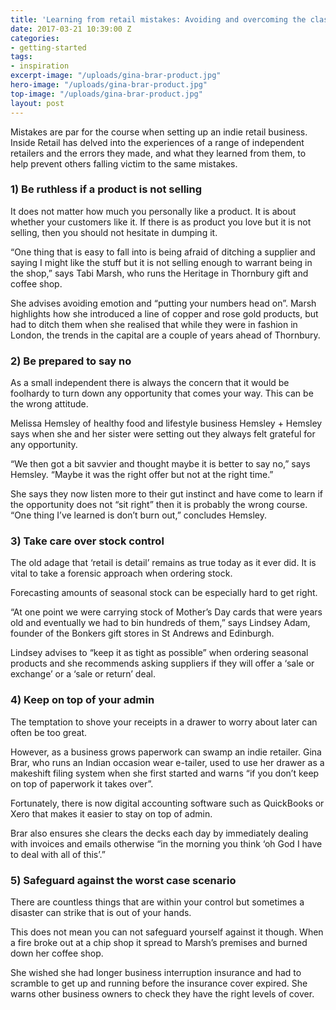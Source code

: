 ```yaml
---
title: 'Learning from retail mistakes: Avoiding and overcoming the classic errors'
date: 2017-03-21 10:39:00 Z
categories:
- getting-started
tags:
- inspiration
excerpt-image: "/uploads/gina-brar-product.jpg"
hero-image: "/uploads/gina-brar-product.jpg"
top-image: "/uploads/gina-brar-product.jpg"
layout: post
---
```


Mistakes are par for the course when setting up an indie retail business. Inside Retail has delved into the experiences of a range of independent retailers and the errors they made, and what they learned from them, to help prevent others falling victim to the same mistakes.

### 1) Be ruthless if a product is not selling

It does not matter how much you personally like a product. It is about whether your customers like it. If there is as product you love but it is not selling, then you should not hesitate in dumping it.

“One thing that is easy to fall into is being afraid of ditching a supplier and saying I might like the stuff but it is not selling enough to warrant being in the shop,” says Tabi Marsh, who runs the Heritage in Thornbury gift and coffee shop.

She advises avoiding emotion and “putting your numbers head on”. Marsh highlights how she introduced a line of copper and rose gold products, but had to ditch them when she realised that while they were in fashion in London, the trends in the capital are a couple of years ahead of Thornbury.

### 2) Be prepared to say no

As a small independent there is always the concern that it would be foolhardy to turn down any opportunity that comes your way. This can be the wrong attitude.

Melissa Hemsley of healthy food and lifestyle business Hemsley \+ Hemsley says when she and her sister were setting out they always felt grateful for any opportunity.

“We then got a bit savvier and thought maybe it is better to say no,” says Hemsley. “Maybe it was the right offer but not at the right time.”

She says they now listen more to their gut instinct and have come to learn if the opportunity does not “sit right” then it is probably the wrong course. “One thing I’ve learned is don’t burn out,” concludes Hemsley.

### 3) Take care over stock control

The old adage that ‘retail is detail’ remains as true today as it ever did. It is vital to take a forensic approach when ordering stock.

Forecasting amounts of seasonal stock can be especially hard to get right.

“At one point we were carrying stock of Mother’s Day cards that were years old and eventually we had to bin hundreds of them,” says Lindsey Adam, founder of the Bonkers gift stores in St Andrews and Edinburgh.

Lindsey advises to “keep it as tight as possible” when ordering seasonal products and she recommends asking suppliers if they will offer a ‘sale or exchange’ or a ‘sale or return’ deal.

### 4) Keep on top of your admin

The temptation to shove your receipts in a drawer to worry about later can often be too great.

However, as a business grows paperwork can swamp an indie retailer. Gina Brar, who runs an Indian occasion wear e-tailer, used to use her drawer as a makeshift filing system when she first started and warns “if you don’t keep on top of paperwork it takes over”.

Fortunately, there is now digital accounting software such as QuickBooks or Xero that makes it easier to stay on top of admin.

Brar also ensures she clears the decks each day by immediately dealing with invoices and emails otherwise “in the morning you think ‘oh God I have to deal with all of this’.”

### 5) Safeguard against the worst case scenario

There are countless things that are within your control but sometimes a disaster can strike that is out of your hands.

This does not mean you can not safeguard yourself against it though. When a fire broke out at a chip shop it spread to Marsh’s premises and burned down her coffee shop.

She wished she had longer business interruption insurance and had to scramble to get up and running before the insurance cover expired.  She warns other business owners to check they have the right levels of cover.